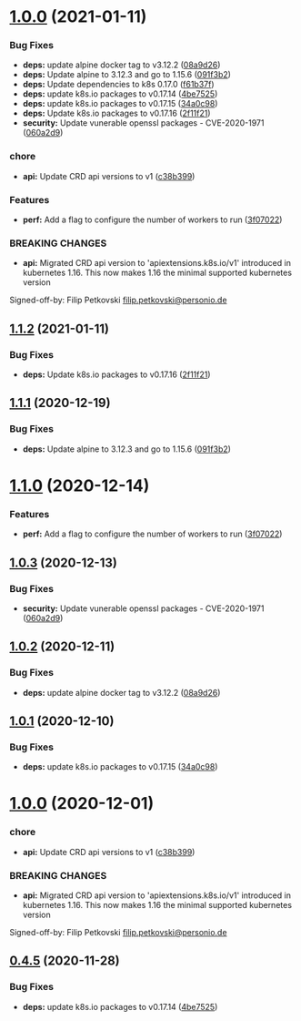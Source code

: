 # [1.0.0](https://github.com/grzesuav/metacontroller/compare/v0.4.3...v1.0.0) (2021-01-11)


### Bug Fixes

* **deps:** update alpine docker tag to v3.12.2 ([08a9d26](https://github.com/grzesuav/metacontroller/commit/08a9d260a6366ba0caa0e747cdb96b99d01be9b2))
* **deps:** Update alpine to 3.12.3 and go to 1.15.6 ([091f3b2](https://github.com/grzesuav/metacontroller/commit/091f3b2231ac3c6b481dd159183739fdcc31e7b3))
* **deps:** Update dependencies to k8s 0.17.0 ([f61b37f](https://github.com/grzesuav/metacontroller/commit/f61b37f5137a53d528cb498065e0885ae71f9008))
* **deps:** update k8s.io packages to v0.17.14 ([4be7525](https://github.com/grzesuav/metacontroller/commit/4be75251892b4fca3db91ba767865303991f5064))
* **deps:** update k8s.io packages to v0.17.15 ([34a0c98](https://github.com/grzesuav/metacontroller/commit/34a0c98c03d4940c8abd18c85ddbcb6f876ea837))
* **deps:** Update k8s.io packages to v0.17.16 ([2f11f21](https://github.com/grzesuav/metacontroller/commit/2f11f21b8faca344ff6a2ed041adfe3e238d49bd))
* **security:** Update vunerable openssl packages -  CVE-2020-1971 ([060a2d9](https://github.com/grzesuav/metacontroller/commit/060a2d9b178936e7ed535310525bbf6e68ac77dd))


### chore

* **api:** Update CRD api versions to v1 ([c38b399](https://github.com/grzesuav/metacontroller/commit/c38b39944b04fa88185786c4d3ecd8d2dd951753))


### Features

* **perf:** Add a flag to configure the number of workers to run ([3f07022](https://github.com/grzesuav/metacontroller/commit/3f070229327b735a532d114b06175d6f46d30e82))


### BREAKING CHANGES

* **api:** Migrated CRD api version to 'apiextensions.k8s.io/v1' introduced in kubernetes 1.16. This now makes 1.16 the minimal supported kubernetes version

Signed-off-by: Filip Petkovski <filip.petkovski@personio.de>

## [1.1.2](https://github.com/metacontroller/metacontroller/compare/v1.1.1...v1.1.2) (2021-01-11)


### Bug Fixes

* **deps:** Update k8s.io packages to v0.17.16 ([2f11f21](https://github.com/metacontroller/metacontroller/commit/2f11f21b8faca344ff6a2ed041adfe3e238d49bd))

## [1.1.1](https://github.com/metacontroller/metacontroller/compare/v1.1.0...v1.1.1) (2020-12-19)


### Bug Fixes

* **deps:** Update alpine to 3.12.3 and go to 1.15.6 ([091f3b2](https://github.com/metacontroller/metacontroller/commit/091f3b2231ac3c6b481dd159183739fdcc31e7b3))

# [1.1.0](https://github.com/metacontroller/metacontroller/compare/v1.0.3...v1.1.0) (2020-12-14)


### Features

* **perf:** Add a flag to configure the number of workers to run ([3f07022](https://github.com/metacontroller/metacontroller/commit/3f070229327b735a532d114b06175d6f46d30e82))

## [1.0.3](https://github.com/metacontroller/metacontroller/compare/v1.0.2...v1.0.3) (2020-12-13)


### Bug Fixes

* **security:** Update vunerable openssl packages -  CVE-2020-1971 ([060a2d9](https://github.com/metacontroller/metacontroller/commit/060a2d9b178936e7ed535310525bbf6e68ac77dd))

## [1.0.2](https://github.com/metacontroller/metacontroller/compare/v1.0.1...v1.0.2) (2020-12-11)


### Bug Fixes

* **deps:** update alpine docker tag to v3.12.2 ([08a9d26](https://github.com/metacontroller/metacontroller/commit/08a9d260a6366ba0caa0e747cdb96b99d01be9b2))

## [1.0.1](https://github.com/metacontroller/metacontroller/compare/v1.0.0...v1.0.1) (2020-12-10)


### Bug Fixes

* **deps:** update k8s.io packages to v0.17.15 ([34a0c98](https://github.com/metacontroller/metacontroller/commit/34a0c98c03d4940c8abd18c85ddbcb6f876ea837))

# [1.0.0](https://github.com/metacontroller/metacontroller/compare/v0.4.5...v1.0.0) (2020-12-01)


### chore

* **api:** Update CRD api versions to v1 ([c38b399](https://github.com/metacontroller/metacontroller/commit/c38b39944b04fa88185786c4d3ecd8d2dd951753))


### BREAKING CHANGES

* **api:** Migrated CRD api version to 'apiextensions.k8s.io/v1' introduced in kubernetes 1.16. This now makes 1.16 the minimal supported kubernetes version

Signed-off-by: Filip Petkovski <filip.petkovski@personio.de>

## [0.4.5](https://github.com/metacontroller/metacontroller/compare/v0.4.4...v0.4.5) (2020-11-28)


### Bug Fixes

* **deps:** update k8s.io packages to v0.17.14 ([4be7525](https://github.com/metacontroller/metacontroller/commit/4be75251892b4fca3db91ba767865303991f5064))

